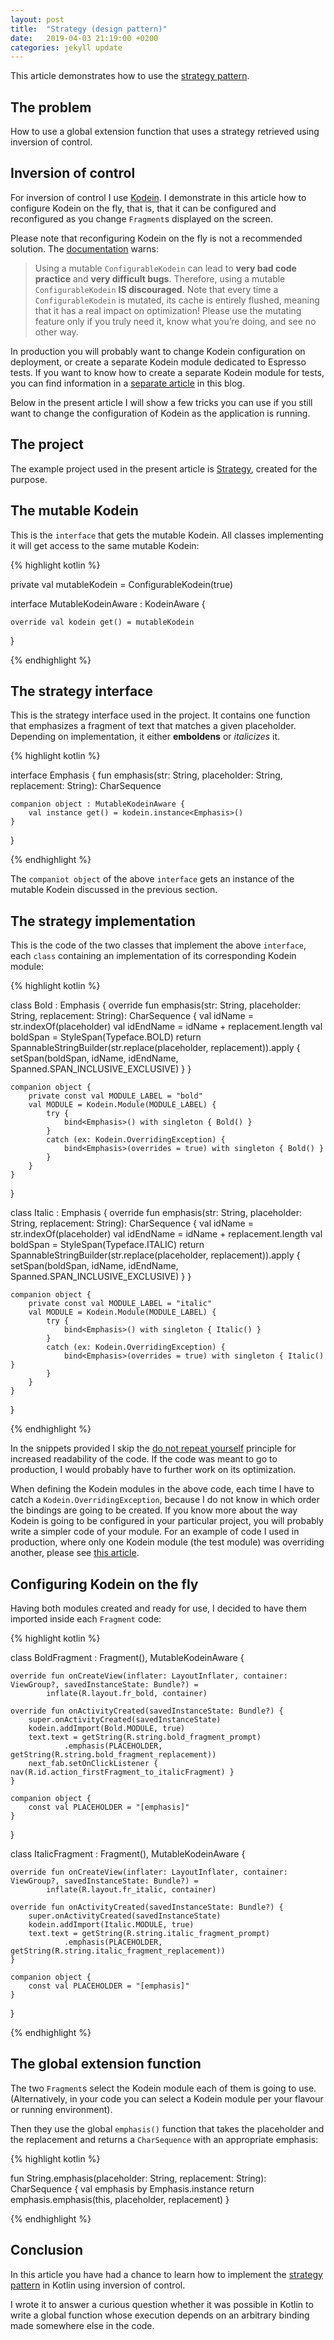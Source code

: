 ```yaml
---
layout: post
title:  "Strategy (design pattern)"
date:   2019-04-03 21:19:00 +0200
categories: jekyll update
---
```


This article demonstrates how to use the [strategy pattern][strategy].

## The problem

How to use a global extension function that uses a strategy retrieved using inversion of control.

## Inversion of control

For inversion of control I use [Kodein][kodein]. I demonstrate in this article how to configure Kodein on the fly, that is, that it can be configured and reconfigured as you change `Fragment`s displayed on the screen.

Please note that reconfiguring Kodein on the fly is not a recommended solution. The [documentation][kodein-documentation] warns:

> Using a mutable `ConfigurableKodein` can lead to **very bad code practice** and **very difficult bugs**.
Therefore, using a mutable `ConfigurableKodein` **IS discouraged**.
Note that every time a `ConfigurableKodein` is mutated, its cache is entirely flushed, meaning that it has a real impact on optimization!
Please use the mutating feature only if you truly need it, know what you’re doing, and see no other way.

In production you will probably want to change Kodein configuration on deployment, or create a separate Kodein module dedicated to Espresso tests. If you want to know how to create a separate Kodein module for tests, you can find information in a [separate article][testing] in this blog.

Below in the present article I will show a few tricks you can use if you still want to change the configuration of Kodein as the application is running.

## The project

The example project used in the present article is [Strategy][strategy], created for the purpose.

## The mutable Kodein

This is the `interface` that gets the mutable Kodein. All classes implementing it will get access to the same mutable Kodein:

{% highlight kotlin %}

private val mutableKodein = ConfigurableKodein(true)

interface MutableKodeinAware : KodeinAware {

    override val kodein get() = mutableKodein
}


{% endhighlight %}


## The strategy interface

This is the strategy interface used in the project. It contains one function that emphasizes a fragment of text that matches a given placeholder. Depending on implementation, it either **emboldens** or *italicizes* it.

{% highlight kotlin %}

interface Emphasis {
    fun emphasis(str: String, placeholder: String, replacement: String): CharSequence

    companion object : MutableKodeinAware {
        val instance get() = kodein.instance<Emphasis>()
    }
}

{% endhighlight %}

The `companiot object` of the above `interface` gets an instance of the mutable Kodein discussed in the previous section.

## The strategy implementation

This is the code of the two classes that implement the above `interface`, each `class` containing an implementation of its corresponding Kodein module:

{% highlight kotlin %}

class Bold : Emphasis {
    override fun emphasis(str: String, placeholder: String, replacement: String): CharSequence {
        val idName = str.indexOf(placeholder)
        val idEndName = idName + replacement.length
        val boldSpan = StyleSpan(Typeface.BOLD)
        return SpannableStringBuilder(str.replace(placeholder, replacement)).apply {
            setSpan(boldSpan, idName, idEndName, Spanned.SPAN_INCLUSIVE_EXCLUSIVE)
        }
    }

    companion object {
        private const val MODULE_LABEL = "bold"
        val MODULE = Kodein.Module(MODULE_LABEL) {
            try {
                bind<Emphasis>() with singleton { Bold() }
            }
            catch (ex: Kodein.OverridingException) {
                bind<Emphasis>(overrides = true) with singleton { Bold() }
            }
        }
    }
}

class Italic : Emphasis {
    override fun emphasis(str: String, placeholder: String, replacement: String): CharSequence {
        val idName = str.indexOf(placeholder)
        val idEndName = idName + replacement.length
        val boldSpan = StyleSpan(Typeface.ITALIC)
        return SpannableStringBuilder(str.replace(placeholder, replacement)).apply {
            setSpan(boldSpan, idName, idEndName, Spanned.SPAN_INCLUSIVE_EXCLUSIVE)
        }
    }

    companion object {
        private const val MODULE_LABEL = "italic"
        val MODULE = Kodein.Module(MODULE_LABEL) {
            try {
                bind<Emphasis>() with singleton { Italic() }
            }
            catch (ex: Kodein.OverridingException) {
                bind<Emphasis>(overrides = true) with singleton { Italic() }
            }
        }
    }
}

{% endhighlight %}

In the snippets provided I skip the [do not repeat yourself][dry] principle for increased readability of the code. If the code was meant to go to production, I would probably have to further work on its optimization.

When defining the Kodein modules in the above code, each time I have to catch a `Kodein.OverridingException`, because I do not know in which order the bindings are going to be created. If you know more about the way Kodein is going to be configured in your particular project, you will probably write a simpler code of your module. For an example of code I used in production, where only one Kodein module (the test module) was overriding another, please see [this article][testing].

## Configuring Kodein on the fly

Having both modules created and ready for use, I decided to have them imported inside each `Fragment` code:

{% highlight kotlin %}

class BoldFragment : Fragment(), MutableKodeinAware {

    override fun onCreateView(inflater: LayoutInflater, container: ViewGroup?, savedInstanceState: Bundle?) =
            inflate(R.layout.fr_bold, container)

    override fun onActivityCreated(savedInstanceState: Bundle?) {
        super.onActivityCreated(savedInstanceState)
        kodein.addImport(Bold.MODULE, true)
        text.text = getString(R.string.bold_fragment_prompt)
                .emphasis(PLACEHOLDER, getString(R.string.bold_fragment_replacement))
        next_fab.setOnClickListener { nav(R.id.action_firstFragment_to_italicFragment) }
    }

    companion object {
        const val PLACEHOLDER = "[emphasis]"
    }
}

class ItalicFragment : Fragment(), MutableKodeinAware {

    override fun onCreateView(inflater: LayoutInflater, container: ViewGroup?, savedInstanceState: Bundle?) =
            inflate(R.layout.fr_italic, container)

    override fun onActivityCreated(savedInstanceState: Bundle?) {
        super.onActivityCreated(savedInstanceState)
        kodein.addImport(Italic.MODULE, true)
        text.text = getString(R.string.italic_fragment_prompt)
                .emphasis(PLACEHOLDER, getString(R.string.italic_fragment_replacement))
    }

    companion object {
        const val PLACEHOLDER = "[emphasis]"
    }
}

{% endhighlight %}

## The global extension function

The two `Fragment`s select the Kodein module each of them is going to use. (Alternatively, in your code you can select a Kodein module per your flavour or running environment).

Then they use the global `emphasis()` function that takes the placeholder and the replacement and returns a `CharSequence` with an appropriate emphasis:

{% highlight kotlin %}

fun String.emphasis(placeholder: String, replacement: String): CharSequence {
    val emphasis by Emphasis.instance
    return emphasis.emphasis(this, placeholder, replacement)
}

{% endhighlight %}

## Conclusion

In this article you have had a chance to learn how to implement the [strategy pattern][strategy] in Kotlin using inversion of control.

I wrote it to answer a curious question whether it was possible in Kotlin to write a global function whose execution depends on an arbitrary binding made somewhere else in the code.

[strategy]: https://en.wikipedia.org/wiki/Strategy_pattern
[kodein]: http://kodein.org/Kodein-DI/
[kodein-documentation]: https://github.com/EasyKotlin/Kodein/blob/master/DOCUMENTATION_V3.adoc#mutating
[testing]: https://syrop.github.io/jekyll/update/2018/12/25/testing-with-dependency-injection.html
[strategy]: https://github.com/syrop/Strategy
[dry]: https://en.wikipedia.org/wiki/Do_not_repeat_yourself

